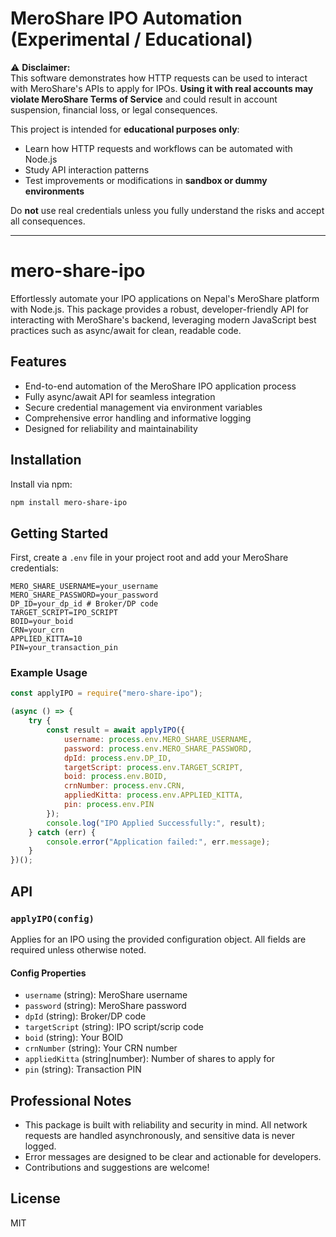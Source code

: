 # MeroShare IPO Automation (Experimental / Educational)

⚠️ **Disclaimer:**  
This software demonstrates how HTTP requests can be used to interact with MeroShare's APIs to apply for IPOs. **Using it with real accounts may violate MeroShare Terms of Service** and could result in account suspension, financial loss, or legal consequences.  

This project is intended for **educational purposes only**:
- Learn how HTTP requests and workflows can be automated with Node.js
- Study API interaction patterns
- Test improvements or modifications in **sandbox or dummy environments**

Do **not** use real credentials unless you fully understand the risks and accept all consequences.

---

# mero-share-ipo

Effortlessly automate your IPO applications on Nepal's MeroShare platform with Node.js. This package provides a robust, developer-friendly API for interacting with MeroShare's backend, leveraging modern JavaScript best practices such as async/await for clean, readable code.

## Features

- End-to-end automation of the MeroShare IPO application process
- Fully async/await API for seamless integration
- Secure credential management via environment variables
- Comprehensive error handling and informative logging
- Designed for reliability and maintainability

## Installation

Install via npm:

```bash
npm install mero-share-ipo
```

## Getting Started


First, create a `.env` file in your project root and add your MeroShare credentials:

```env
MERO_SHARE_USERNAME=your_username
MERO_SHARE_PASSWORD=your_password
DP_ID=your_dp_id # Broker/DP code
TARGET_SCRIPT=IPO_SCRIPT
BOID=your_boid
CRN=your_crn
APPLIED_KITTA=10
PIN=your_transaction_pin
```

### Example Usage


```javascript
const applyIPO = require("mero-share-ipo");

(async () => {
	try {
		const result = await applyIPO({
			username: process.env.MERO_SHARE_USERNAME,
			password: process.env.MERO_SHARE_PASSWORD,
			dpId: process.env.DP_ID, 
			targetScript: process.env.TARGET_SCRIPT,
			boid: process.env.BOID,
			crnNumber: process.env.CRN,
			appliedKitta: process.env.APPLIED_KITTA,
			pin: process.env.PIN
		});
		console.log("IPO Applied Successfully:", result);
	} catch (err) {
		console.error("Application failed:", err.message);
	}
})();
```


## API


### `applyIPO(config)`

Applies for an IPO using the provided configuration object. All fields are required unless otherwise noted.

#### Config Properties

- `username` (string): MeroShare username
- `password` (string): MeroShare password
- `dpId` (string): Broker/DP code
- `targetScript` (string): IPO script/scrip code
- `boid` (string): Your BOID
- `crnNumber` (string): Your CRN number
- `appliedKitta` (string|number): Number of shares to apply for
- `pin` (string): Transaction PIN

## Professional Notes

- This package is built with reliability and security in mind. All network requests are handled asynchronously, and sensitive data is never logged.
- Error messages are designed to be clear and actionable for developers.
- Contributions and suggestions are welcome!

## License

MIT
